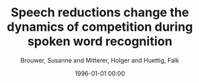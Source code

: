---
layout: post
title: Speech reductions change the dynamics of competition during spoken word recognition

date: 1996-01-01 00:00
author: Brouwer, Susanne and Mitterer, Holger and Huettig, Falk
tags: ["dutch","eye tracking","reduced forms","spoken word recognition"]
journal: Language and Cognitive Processes

link: https://doi.org/10.1080/01690965.2011.555268

year: 2012
---